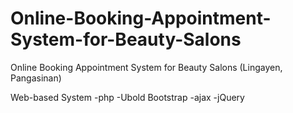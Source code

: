 # Online-Booking-Appointment-System-for-Beauty-Salons
Online Booking Appointment System for Beauty Salons (Lingayen, Pangasinan)

Web-based System
-php
-Ubold Bootstrap
-ajax
-jQuery
